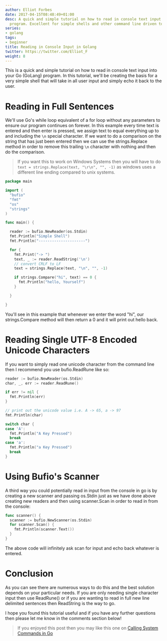 ```yaml
---
author: Elliot Forbes
date: 2017-04-15T08:48:49+01:00
desc: A quick and simple tutorial on how to read in console text input into your GoLang
  program. Excellent for simple shells and other command line driven tools.
series:
- golang
tags:
- beginner
title: Reading in Console Input in Golang
twitter: https://twitter.com/Elliot_F
weight: 8
---
```


This is a quick and simple tutorial on how to read in console text input into your Go (GoLang) program. In this tutorial, we'll be creating the basis for a very simple shell that will take in all user input and simply echo it back to the user.

# Reading in Full Sentences

We'll use Go's while loop equivalent of a for loop without any parameters to ensure our program continues on forever. In this example every time text is entered and then enter is pressed, we assign text to equal everything up to and including the `\n` special character. If we want to do a comparison on the string that has just been entered then we can use the strings.Replace method in order to remove this trailing `\n` character with nothing and then do the comparison.

> If you want this to work on Windows Systems then you will have to do `text = strings.Replace(text, "\r\n", "", -1)` as windows uses a different line ending compared to unix systems.

```go
package main

import (
  "bufio"
  "fmt"
  "os"
  "strings"
)

func main() {

  reader := bufio.NewReader(os.Stdin)
  fmt.Println("Simple Shell")
  fmt.Println("---------------------")

  for {
    fmt.Print("-> ")
    text, _ := reader.ReadString('\n')
    // convert CRLF to LF
    text = strings.Replace(text, "\n", "", -1)

    if strings.Compare("hi", text) == 0 {
      fmt.Println("hello, Yourself")
    }

  }

}

```

You'll see in this example that whenever we enter the word "hi", our strings.Compare method will then return a 0 and it will print out hello back.

# Reading Single UTF-8 Encoded Unicode Characters

If you want to simply read one unicode character from the command line then I recommend you use bufio.ReadRune like so:

```go
reader := bufio.NewReader(os.Stdin)
char, _, err := reader.ReadRune()

if err != nil {
  fmt.Println(err)
}

// print out the unicode value i.e. A -> 65, a -> 97
fmt.Println(char)

switch char {
case 'A':
  fmt.Println("A Key Pressed")
  break
case 'a':
  fmt.Println("a Key Pressed")
  break
}
``` 

# Using Bufio's Scanner

A third way you could potentially read in input from the console in go is by creating a new scanner and passing os.Stdin just as we have done above creating new readers and then using scanner.Scan in order to read in from the console:

```go
func scanner() {
  scanner := bufio.NewScanner(os.Stdin)
  for scanner.Scan() {
    fmt.Println(scanner.Text())
  }
}
```

The above code will infinitely ask scan for input and echo back whatever is entered.

# Conclusion 

As you can see there are numerous ways to do this and the best solution depends on your particular needs. If you are only needing single character input then use ReadRune() or if you are wanting to read in full new line delimited sentences then ReadString is the way to go.

I hope you found this tutorial useful and if you have any further questions then please let me know in the comments section below!

> If you enjoyed this post then you may like this one on [Calling System Commands in Go](/golang/executing-system-commands-with-golang/)